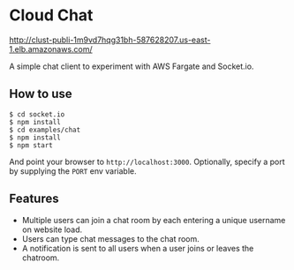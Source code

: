 
# Cloud Chat

http://clust-publi-1m9vd7hqg31bh-587628207.us-east-1.elb.amazonaws.com/

A simple chat client to experiment with AWS Fargate and Socket.io.

## How to use

```
$ cd socket.io
$ npm install
$ cd examples/chat
$ npm install
$ npm start
```

And point your browser to `http://localhost:3000`. Optionally, specify
a port by supplying the `PORT` env variable.

## Features

- Multiple users can join a chat room by each entering a unique username
on website load.
- Users can type chat messages to the chat room.
- A notification is sent to all users when a user joins or leaves
the chatroom.
